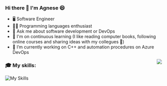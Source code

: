 ### Hi there 👋 I'm Agnese 😄

<!--
**AgnesePortera/AgnesePortera** is a ✨ _special_ ✨ repository because its `README.md` (this file) appears on your GitHub profile.

Here are some ideas to get you started:

- 🔭 I’m currently working on ...
- 🌱 I’m currently learning ...
- 👯 I’m looking to collaborate on ...
- 🤔 I’m looking for help with ...
- 💬 Ask me about ...
- 📫 How to reach me: ...
- 😄 Pronouns: ...
- ⚡ Fun fact: ...
-->

  - 🖥️ Software Engineer
  - 👨‍💻 Programming languages enthusiast
  - 💬 Ask me about software development or DevOps
  - 🌱 I'm on continuous learning (I like reading computer books, following online courses and sharing ideas with my collegues 👯)
  - 🔭 I’m currently working on C++ and automation procedures on Azure DevOps

 <img align="right" src="https://github-readme-stats.vercel.app/api?username=AgnesePortera&show_icons=true">
  


### 🎓 My skills:

![My Skills](https://skillicons.dev/icons?i=cpp,py,bash,rust,java,c,latex,maven,git,github,docker,azure,jenkins,cmake,mysql,redis,vscode,idea,anaconda,matlab,arduino,raspberrypi,linux&perline=5)

